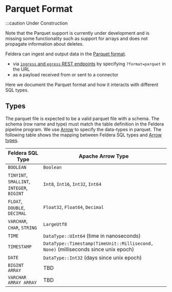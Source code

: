 # Parquet Format

:::caution Under Construction

Note that the Parquet support is currently under development and is missing
some functionality such as support for arrays and does not propagate information
about deletes.

Feldera can ingest and output data in the [Parquet format](https://parquet.apache.org/).

- via [`ingress` and `egress` REST endpoints](/docs/tutorials/basics/part2) by specifying `?format=parquet` in the URL
- as a payload received from or sent to a connector

Here we document the Parquet format and how it interacts with different SQL types.

## Types

The parquet file is expected to be a valid parquet file with a schema. The schema
(row name and type) must match the table definition in the Feldera pipeline program. We
use [Arrow](https://arrow.apache.org/) to specify the data-types in parquet. The following table
shows the mapping between Feldera SQL types
and [Arrow types](https://docs.rs/arrow/latest/arrow/datatypes/enum.DataType.html).

| Feldera SQL Type                           | Apache Arrow Type                                                                  |
|--------------------------------------------|------------------------------------------------------------------------------------|
| `BOOLEAN`                                  | `Boolean`                                                                          |
| `TINYINT`, `SMALLINT`, `INTEGER`, `BIGINT` | `Int8`, `Int16`, `Int32`, `Int64`                                                  |
| `FLOAT`, `DOUBLE`, `DECIMAL`               | `Float32`, `Float64`, `Decimal`                                                    |
| `VARCHAR`, `CHAR`, `STRING`                | `LargeUtf8`                                                                        |
| `TIME`                                     | `DataType::UInt64` (time in nanoseconds)                                           |
| `TIMESTAMP`                                | `DataType::Timestamp(TimeUnit::Millisecond, None)` (milliseconds since unix epoch) |
| `DATE`                                     | `DataType::Int32` (days since unix epoch)                                          |
| `BIGINT ARRAY`                             | TBD                                                                                |
| `VARCHAR ARRAY ARRAY`                      | TBD                                                                                |
